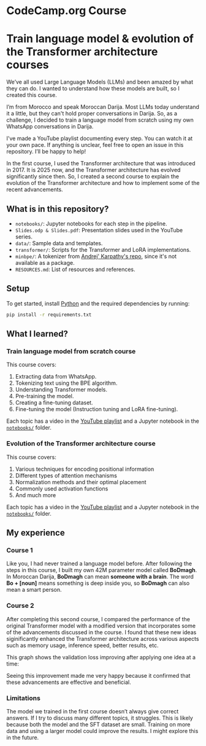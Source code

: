 # CodeCamp.org Course

# Train language model & evolution of the Transformer architecture courses

We’ve all used Large Language Models (LLMs) and been amazed by what they can do. I wanted to understand how these models are built, so I created this course.

I’m from Morocco and speak Moroccan Darija. Most LLMs today understand it a little, but they can't hold proper conversations in Darija. So, as a challenge, I decided to train a language model from scratch using my own WhatsApp conversations in Darija.

I've made a YouTube playlist documenting every step. You can watch it at your own pace. If anything is unclear, feel free to open an issue in this repository. I’ll be happy to help!



In the first course, I used the Transformer architecture that was introduced in 2017. It is 2025 now, and the Transformer architecture has evolved significantly since then. So, I created a second course to explain the evolution of the Transformer architecture and how to implement some of the recent advancements.


## What is in this repository?

- `notebooks/`: Jupyter notebooks for each step in the pipeline.
- `Slides.odp & Slides.pdf`: Presentation slides used in the YouTube series.
- `data/`: Sample data and templates.
- `transformer/`: Scripts for the Transformer and LoRA implementations.
- `minbpe/`: A tokenizer from [Andrej' Karpathy's repo](https://github.com/karpathy/minbpe), since it's not available as a package.
- `RESOURCES.md`: List of resources and references.

## Setup

To get started, install [Python](https://www.python.org/downloads/) and the required dependencies by running:  

```bash
pip install -r requirements.txt
```

## What I learned?

### Train language model from scratch course

This course covers:  

1. Extracting data from WhatsApp.  
2. Tokenizing text using the BPE algorithm.  
3. Understanding Transformer models.  
4. Pre-training the model.  
5. Creating a fine-tuning dataset.  
6. Fine-tuning the model (Instruction tuning and LoRA fine-tuning).  

Each topic has a video in the [YouTube playlist](https://www.youtube.com/playlist?list=PLMSb3cZXtIfptKdr56uEdiM5pR6HDMoUX) and a Jupyter notebook in the [`notebooks/`](./notebooks/) folder.

### Evolution of the Transformer architecture course

This course covers:

1. Various techniques for encoding positional information  
2. Different types of attention mechanisms  
3. Normalization methods and their optimal placement  
4. Commonly used activation functions  
5. And much more

Each topic has a video in the [YouTube playlist](https://www.youtube.com/playlist?list=PLMSb3cZXtIfphv0UD9juixGhCZZRvlBAj) and a Jupyter notebook in the [`notebooks/`](./notebooks/) folder.

## My experience

### Course 1

Like you, I had never trained a language model before. After following the steps in this course, I built my own 42M parameter model called **BoDmagh**. In Moroccan Darija, **BoDmagh** can mean **someone with a brain**. The word **Bo + [noun]** means something is deep inside you, so **BoDmagh** can also mean a smart person.

### Course 2

After completing this second course, I compared the performance of the original Transformer model with a modified version that incorporates some of the advancements discussed in the course. I found that these new ideas siginificantly enhanced the Transformer architecture across various aspects such as memory usage, inference speed, better results, etc.

This graph shows the validation loss improving after applying one idea at a time:


Seeing this improvement made me very happy because it confirmed that these advancements are effective and beneficial.

### Limitations  

The model we trained in the first course doesn’t always give correct answers. If I try to discuss many different topics, it struggles. This is likely because both the model and the SFT dataset are small. Training on more data and using a larger model could improve the results. I might explore this in the future.
